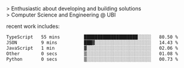 
<!--<img width="1415" height="100" alt="blu" src="https://github.com/rdsilva01/rdsilva01/assets/101207588/deb060e5-d035-4f09-b511-e3f50605b207">-->

\> Enthusiastic about developing and building solutions <br>
\> Computer Science and Engineering @ UBI

<!-- <a href="https://www.rodrigosilva.live/">personal website</a> 🏁 -->

<!-- ![](https://komarev.com/ghpvc/?username=rdsilva01) -->

recent work includes:
<!--START_SECTION:waka-->

```txt
TypeScript   55 mins         ████████████████████░░░░░   80.50 %
JSON         9 mins          ███▓░░░░░░░░░░░░░░░░░░░░░   14.43 %
JavaScript   1 min           ▓░░░░░░░░░░░░░░░░░░░░░░░░   02.06 %
Other        0 secs          ▒░░░░░░░░░░░░░░░░░░░░░░░░   01.08 %
Python       0 secs          ▒░░░░░░░░░░░░░░░░░░░░░░░░   00.73 %
```

<!--END_SECTION:waka-->

